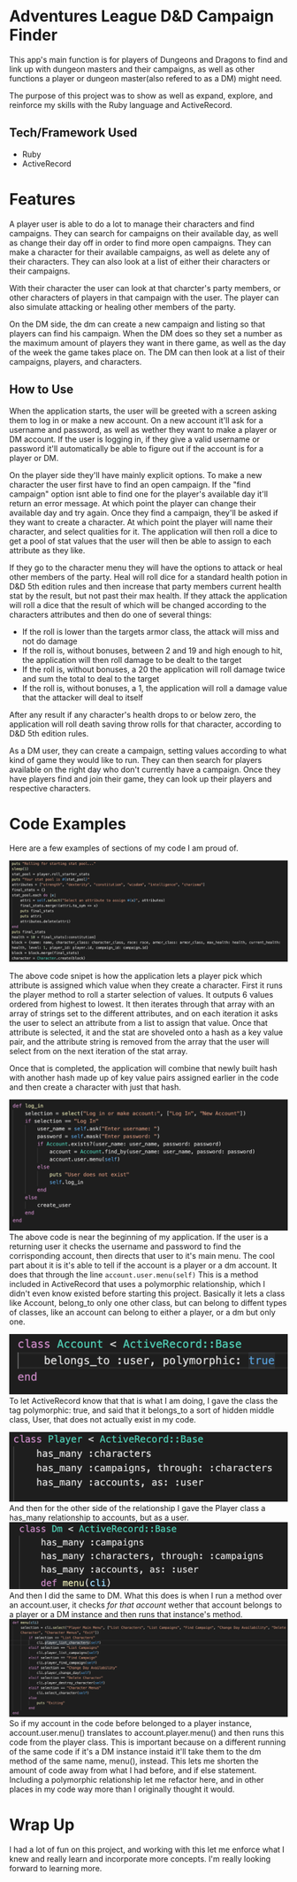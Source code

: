 Adventures League D&D Campaign Finder
========================

This app's main function is for players of Dungeons and Dragons to find and link up with dungeon masters and their campaigns, as well as other functions a player or dungeon master(also refered to as a DM) might need.

The purpose of this project was to show as well as expand, explore, and reinforce my skills with the Ruby language and ActiveRecord.

## Tech/Framework Used
* Ruby
* ActiveRecord

# Features
A player user is able to do a lot to manage their characters and find campaigns. They can search for campaigns on their available day, as well as change their day off in order to find more open campaigns. They can make a character for their available campaigns, as well as delete any of their characters. They can also look at a list of either their characters or their campaigns.

With their character the user can look at that charcter's party members, or other characters of players in that campaign with the user. The player can also simulate attacking or healing other members of the party.

On the DM side, the dm can create a new campaign and listing so that players can find his campaign. When the DM does so they set a number as the maximum amount of players they want in there game, as well as the day of the week the game takes place on. The DM can then look at a list of their campaigns, players, and characters.

## How to Use
When the application starts, the user will be greeted with a screen asking them to log in or make a new account. On a new account it'll ask for a username and password, as well as wether they want to make a player or DM account. If the user is logging in, if they give a valid username or password it'll automatically be able to figure out if the account is for a player or DM.

On the player side they'll have mainly explicit options. To make a new character the user first have to find an open  campaign. If the "find campaign" option isnt able to find one for the player's available day it'll return an error message. At which point the player can change their available day and try again. Once they find a campaign, they'll be asked if they want to create a character. At which point the player will name their character, and select qualities for it. The application will then roll a dice to get a pool of stat values that the user will then be able to assign to each attribute as they like.

If they go to the character menu they will have the options to attack or heal other members of the party. Heal will roll dice for a standard health potion in D&D 5th edition rules and then increase that party members current health stat by the result, but not past their max health. If they attack the application will roll a dice that the result of which will be changed according to the characters attributes and then do one of several things:
* If the roll is lower than the targets armor class, the attack will miss and not do damage
* If the roll is, without bonuses, between 2 and 19 and high enough to hit, the application will then roll damage to be dealt to the target
* If the roll is, without bonuses, a 20 the application will roll damage twice and sum the total to deal to the target
* If the roll is, without bonuses, a 1, the application will roll a damage value that the attacker will deal to itself

After any result if any character's health drops to or below zero, the application will roll death saving throw rolls for that character, according to D&D 5th edition rules.

As a DM user, they can create a campaign, setting values according to what kind of game they would like to run. They can then search for players available on the right day who don't currently have a campaign. Once they have players find and join their game, they can look up their players and respective characters.

# Code Examples

Here are a few examples of sections of my code I am proud of.

![Image](images/Example_Character_Stats.png)

The above code snipet is how the application lets a player pick which attribute is assigned which value when they create a character. First it runs the player method to roll a starter selection of values. It outputs 6 values ordered from highest to lowest. It then iterates through that array with an array of strings set to the different attributes, and on each iteration it asks the user to select an attribute from a list to assign that value. Once that attribute is selected, it and the stat are shoveled onto a hash as a key value pair, and the attribute string is removed from the array that the user will select from on the next iteration of the stat array.

Once that is completed, the application will combine that newly built hash with another hash made up of key value pairs assigned earlier in the code and then create a character with just that hash.

![Image](images/Example_Login.png)
The above code is near the beginning of my application. If the user is a returning user it checks the username and password to find the corrisponding account, then directs that user to it's main menu. The cool part about it is it's able to tell if the account is a player or a dm account. It does that through the line `account.user.menu(self)`
This is a method included in ActiveRecord that uses a polymorphic relationship, which I didn't even know existed before starting this project. Basically it lets a class like Account, belong_to only one other class, but can belong to diffent types of classes, like an account can belong to either a player, or a dm but only one.


![Image](images/Example_Account.png)
To let ActiveRecord know that that is what I am doing, I gave the class the tag polymorphic: true, and said that it belongs_to  a sort of hidden middle class, User, that does not actually exist in my code.

![Image](images/Example_Player.png)
And then for the other side of the relationship I gave the Player class a has_many relationship to accounts, but as a user.
![Image](images/Example_DM.png)
And then I did the same to DM. What this does is when I run a method over an account.user, it checks *for that account* wether that account belongs to a player or a DM instance and then runs that instance's method. 
![Image](images/Example_Player_Menu.png)
So if my account in the code before belonged to a player instance, account.user.menu() translates to account.player.menu() and then runs this code from the player class. This is important because on a different running of the same code if it's a DM instance instaid it'll take them to the dm method of the same name, menu(), instead. This lets me shorten the amount of code away from what I had before, and if else statement. Including a polymorphic relationship let me refactor here, and in other places in my code way more than I originally thought it would.

# Wrap Up
I had a lot of fun on this project, and working with this let me enforce what I knew and really learn and incorporate more concepts. I'm really looking forward to learning more.